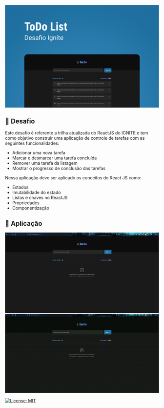 <img alt="ignit" src="screen/Capa.png" />

## :bookmark_tabs: Desafio
Este desafio é referente a trilha atualizada do ReactJS do IGNITE e tem como objetivo construir uma aplicação de controle de tarefas com as seguintes funcionalidades:

  - Adicionar uma nova tarefa
  - Marcar e desmarcar uma tarefa concluída
  - Remover uma tarefa da listagem
  - Mostrar o progresso de conclusão das tarefas

Nessa aplicação deve ser aplicado os conceitos do React JS como:

  - Estados
  - Imutabilidade do estado
  - Listas e chaves no ReactJS
  - Propriedades
  - Componentização
  
## :sparkler: Aplicação

<img alt="front" src="screen/withou_task.JPG" />
<img alt="front" src="screen/toDo.gif" />

[![License: MIT](https://img.shields.io/badge/License-MIT-yellow.svg)](https://opensource.org/licenses/MIT)
